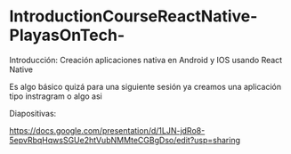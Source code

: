 # IntroductionCourseReactNative-PlayasOnTech-
Introducción: Creación aplicaciones nativa en Android y IOS usando React Native

Es algo básico quizá para una siguiente sesión ya creamos una aplicación tipo instragram o algo asi 

Diapositivas:

https://docs.google.com/presentation/d/1LJN-jdRo8-5epvRbqHqwsSGUe2htVubNMMteCGBgDso/edit?usp=sharing
